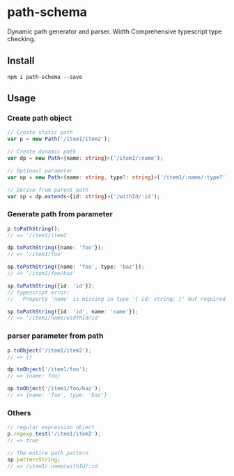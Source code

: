 # path-schema

Dynamic path generator and parser. Width Comprehensive typescript type checking.

## Install

```
npm i path-schema --save
```

## Usage

### Create path object

```typescript
// Create static path
var p = new Path('/item1/item2');

// Create dynamic path
var dp = new Path<{name: string}>('/item1/:name');

// Optional parameter
var op = new Path<{name: string, type?: string}>('/item1/:name/:type?');

// Derive from parent path
var sp = dp.extends<{id: string}>('/withId/:id');
```

### Generate path from parameter

```typescript
p.toPathString();
// => '/item1/item2'

dp.toPathString({name: 'foo'});
// => '/item1/foo'

op.toPathString({name: 'foo', type: 'baz'});
// => '/item1/foo/baz'

sp.toPathString({id: 'id'});
// typescript error:
//   Property 'name' is missing in type '{ id: string; }' but required in type '{ name: string; }'.

sp.toPathString({id: 'id', name: 'name'});
// => '/item1/name/widthId/id'
```

### parser parameter from path
```typescript
p.toObject('/item1/item2');
// => {}

dp.toObject('/item1/foo');
// => {name: foo}

op.toObject('/item1/foo/baz');
// => {name: 'foo', type: 'baz'}
```

### Others

```typescript
// regular expression object
p.regexp.test('/item1/item2');
// => true

// The entire path pattern
sp.patternString;
// => /item1/:name/withId/:id
```
